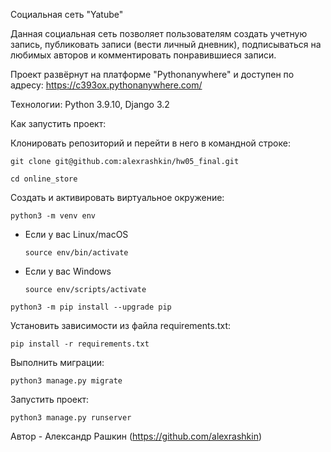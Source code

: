 Социальная сеть "Yatube" 

Данная социальная сеть позволяет пользователям создать учетную запись, публиковать записи (вести личный дневник), подписываться на любимых авторов и комментировать понравившиеся записи.

Проект развёрнут на платформе "Pythonanywhere" и доступен по адресу: https://c393ox.pythonanywhere.com/

Технологии: Python 3.9.10, Django 3.2

Как запустить проект:

Клонировать репозиторий и перейти в него в командной строке:

```
git clone git@github.com:alexrashkin/hw05_final.git
```

```
cd online_store
```

Cоздать и активировать виртуальное окружение:

```
python3 -m venv env
```

* Если у вас Linux/macOS

    ```
    source env/bin/activate
    ```

* Если у вас Windows

    ```
    source env/scripts/activate
    ```

```
python3 -m pip install --upgrade pip
```

Установить зависимости из файла requirements.txt:

```
pip install -r requirements.txt
```

Выполнить миграции:

```
python3 manage.py migrate
```

Запустить проект:

```
python3 manage.py runserver
```
Автор - Александр Рашкин (https://github.com/alexrashkin)
